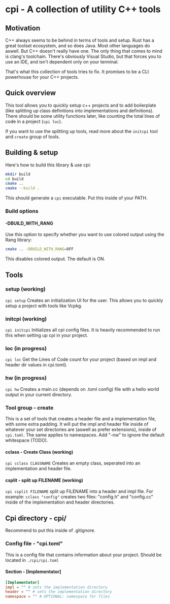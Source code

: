 # cpi - A collection of utility C++ tools
## Motivation

C++ always seems to be behind in terms of tools and setup. Rust has a great toolset ecosystem, and so does Java. Most other languages do aswell. But C++ doesn't really have one. The only thing that comes to mind is clang's toolchain. There's obviously Visual Studio, but that forces you to use an IDE, and isn't dependent only on your terminal.

That's what this collection of tools tries to fix. It promises to be a CLI powerhouse for your C++ projects.
## Quick overview
This tool allows you to quickly setup c++ projects and to add boilerplate (like splitting up class definitions into implementations and definitions). There should be some utility functions later, like counting the total lines of code in a project (`cpi loc`).

If you want to use the splitting up tools, read more about the `initcpi` tool and `create` group of tools.
## Building & setup
Here's how to build this library & use cpi:
```bash
mkdir build
cd build
cmake ..
cmake --build .
```
This should generate a `cpi` executable.
Put this inside of your PATH.
### Build options
#### -DBUILD_WITH_RANG
Use this option to specify whether you want to use colored output using the Rang library:
```bash
cmake .. -DBUILD_WITH_RANG=OFF
```
This disables colored output. The default is ON.
## Tools
### setup (working)
`cpi setup`
Creates an initialization UI for the user. This allows you to quickly setup a project with tools like Vcpkg.

### initcpi (working)
`cpi initcpi`
Initializes all cpi config files.
It is heavily recommended to run this when setting up cpi in your project.

### loc (in progress)
`cpi loc`
Get the Lines of Code count for your project (based on impl and header dir values in cpi.toml).

### hw (in progress)
`cpi hw`
Creates a main.cc (depends on .toml config) file with a hello world output in your current directory.

### Tool group - create
This is a set of tools that creates a header file and a implementation file, with some extra padding.
It will put the impl and header file inside of whatever your set directories are (aswell as prefer extensions), inside of `cpi.toml`.
The same applies to namespaces. Add "-nw" to ignore the default whitespace (TODO).
#### cclass - Create Class (working)
`cpi cclass CLASSNAME`
Creates an empty class, seperated into an implementation and header file.
#### csplit - split up FILENAME (working)
`cpi csplit FILENAME` 
split up FILENAME into a header and impl file. For example: `cclass "config"` creates two files: "config.h" and "config.cc" inside of the implementation and header directories.
## Cpi directory - cpi/ 
Recommend to put this inside of .gitignore.

### Config file - "cpi.toml"
This is a config file that contains information about your project. Should be located in `./cpi/cpi.toml`
#### Section - \[Implementator]
```toml
[Implementator]
impl = "" # sets the implementation directory
header = "" # sets the implementation directory
namespace = "" # OPTIONAL: namespace for files
```
